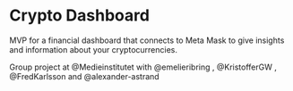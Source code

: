 
# Crypto Dashboard
MVP for a financial dashboard that connects to Meta Mask to give insights and information about your cryptocurrencies.

Group project at @Medieinstitutet with @emelieribring , @KristofferGW , @FredKarlsson and @alexander-astrand
